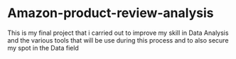 # Amazon-product-review-analysis
This is my final project that i carried out to improve my skill in Data Analysis and the various tools that will be use during this process and to also secure my spot in the Data field
